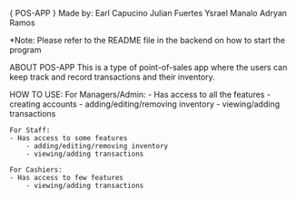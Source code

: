 {   POS-APP    }
Made by:
Earl Capucino
Julian Fuertes
Ysrael Manalo
Adryan Ramos

*Note: Please refer to the README file in the backend on how to start the program

ABOUT POS-APP
This is a type of point-of-sales app where the users can keep track and record transactions and their inventory.

HOW TO USE:
    For Managers/Admin:
    - Has access to all the features
        - creating accounts
        - adding/editing/removing inventory
        - viewing/adding transactions

    For Staff:
    - Has access to some features
        - adding/editing/removing inventory
        - viewing/adding transactions
    
    For Cashiers:
    - Has access to few features
        - viewing/adding transactions
        


